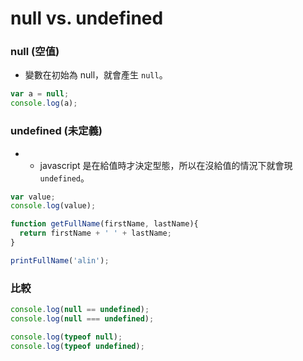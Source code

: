 # null vs. undefined

### null  (空值)

* 變數在初始為 null，就會產生 `null`。

```js
var a = null;
console.log(a);
```

### undefined (未定義)

* * javascript 是在給值時才決定型態，所以在沒給值的情況下就會現 `undefined`。

```js
var value;
console.log(value);
```

```js
function getFullName(firstName, lastName){
  return firstName + ' ' + lastName;
}

printFullName('alin');
```

### 比較

```js
console.log(null == undefined);
console.log(null === undefined);
```

<!--
output:
true = false && false，會先轉成 boolean 在比較。
false
-->

```js
console.log(typeof null);
console.log(typeof undefined);
```

<!--
output:
object
undefined
-->